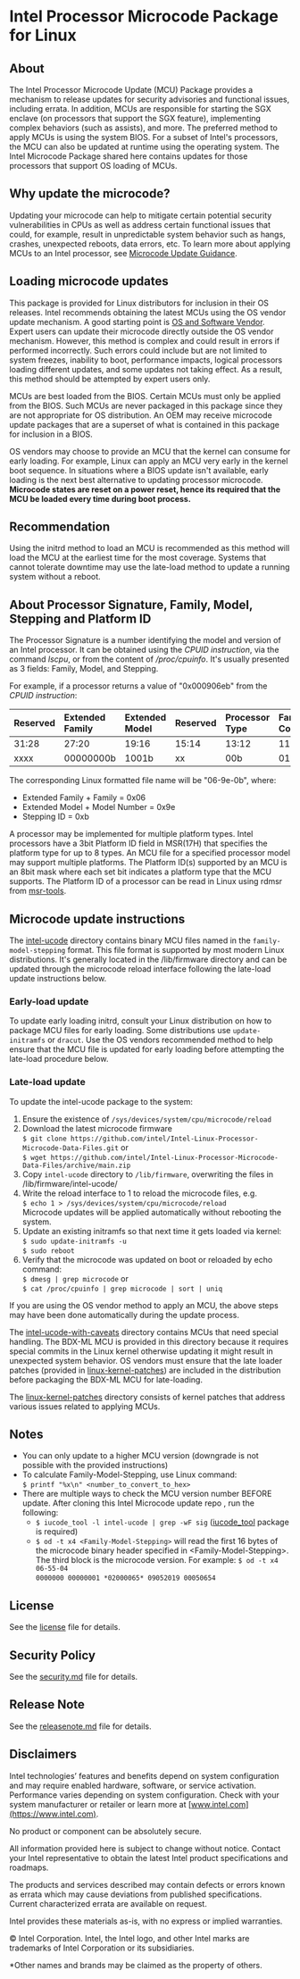 # Intel Processor Microcode Package for Linux

## About

The Intel Processor Microcode Update (MCU) Package provides a mechanism to release updates for security advisories and functional issues, including errata. In addition, MCUs are responsible for starting the SGX enclave (on processors that support the SGX feature), implementing complex behaviors (such as assists), and more. The preferred method to apply MCUs is using the system BIOS. For a subset of Intel's processors, the MCU can also be updated at runtime using the operating system. The Intel Microcode Package shared here contains updates for those processors that support OS loading of MCUs.

## Why update the microcode?
Updating your microcode can help to mitigate certain potential security vulnerabilities in CPUs as well as address certain functional issues that could, for example, result in unpredictable system behavior such as hangs, crashes, unexpected reboots, data errors, etc. To learn more about applying MCUs to an Intel processor, see [Microcode Update Guidance](https://software.intel.com/security-software-guidance/insights/microcode-update-guidance).

## Loading microcode updates

This package is provided for Linux distributors for inclusion in their OS releases. Intel recommends obtaining the latest MCUs using the OS vendor update mechanism. A good starting point is [OS and Software Vendor](https://software.intel.com/security-software-guidance/insights/guidance-system-administrators-mitigate-transient-execution-side-channel-issues). Expert users can update their microcode directly outside the OS vendor mechanism. However, this method is complex and could result in errors if performed incorrectly. Such errors could include but are not limited to system freezes, inability to boot, performance impacts, logical processors loading different updates, and some updates not taking effect. As a result, this method should be attempted by expert users only.

MCUs are best loaded from the BIOS. Certain MCUs must only be applied from the BIOS. Such MCUs are never packaged in this package since they are not appropriate for OS distribution. An OEM may receive microcode update packages that are a superset of what is contained in this package for inclusion in a BIOS.

OS vendors may choose to provide an MCU that the kernel can consume for early loading. For example, Linux can apply an MCU very early in the kernel boot sequence. In situations where a BIOS update isn't available, early loading is the next best alternative to updating processor microcode. **Microcode states are reset on a power reset, hence its required that the MCU be loaded every time during boot process.**

## Recommendation

Using the initrd method to load an MCU is recommended as this method will load the MCU at the earliest time for the most coverage. Systems that cannot tolerate downtime may use the late-load method to update a running system without a reboot.

## About Processor Signature, Family, Model, Stepping and Platform ID

The Processor Signature is a number identifying the model and version of an Intel processor. It can be obtained using the *CPUID instruction*, via the command *lscpu*, or from the content of */proc/cpuinfo*. It's usually presented as 3 fields: Family, Model, and Stepping.

For example, if a processor returns a value of "0x000906eb" from the *CPUID instruction*:

| Reserved | Extended Family | Extended Model | Reserved | Processor Type | Family Code | Model Number | Stepping ID |
|:---------|:----------------|:---------------|:---------|:---------------|:------------|:-------------|:------------|
| 31:28    | 27:20           | 19:16          | 15:14    | 13:12          | 11:8        | 7:4          | 3:0         |
| xxxx     | 00000000b       | 1001b          | xx       | 00b            | 0110b       | 1110b        | 1011b       |


The corresponding Linux formatted file name will be "06-9e-0b", where:  
- Extended Family + Family  = 0x06  
- Extended Model + Model Number = 0x9e  
- Stepping ID  = 0xb

A processor may be implemented for multiple platform types. Intel processors have a 3bit Platform ID field in MSR(17H) that specifies the platform type for up to 8 types. An MCU file for a specified processor model may support multiple platforms. The Platform ID(s) supported by an MCU is an 8bit mask where each set bit indicates a platform type that the MCU supports. The Platform ID of a processor can be read in Linux using rdmsr from [msr-tools](https://github.com/intel/msr-tools).

## Microcode update instructions

The [intel-ucode](https://github.com/intel/Intel-Linux-Processor-Microcode-Data-Files/tree/main/intel-ucode) directory contains binary MCU files named in the `family-model-stepping` format. This file format is supported by most modern Linux distributions. It's generally located in the /lib/firmware directory and can be updated through the microcode reload interface following the late-load update instructions below.

### Early-load update
To update early loading initrd, consult your Linux distribution on how to package MCU files for early loading. Some distributions use `update-initramfs` or `dracut`. Use the OS vendors recommended method to help ensure that the MCU file is updated for early loading before attempting the late-load procedure below.

### Late-load update
To update the intel-ucode package to the system:
1. Ensure the existence of `/sys/devices/system/cpu/microcode/reload`
2. Download the latest microcode firmware</br> `$ git clone https://github.com/intel/Intel-Linux-Processor-Microcode-Data-Files.git` or</br> `$ wget https://github.com/intel/Intel-Linux-Processor-Microcode-Data-Files/archive/main.zip`
3. Copy `intel-ucode` directory to `/lib/firmware`, overwriting the files in /lib/firmware/intel-ucode/
4. Write the reload interface to 1 to reload the microcode files, e.g.</br>
  `$ echo 1 > /sys/devices/system/cpu/microcode/reload`</br>
  Microcode updates will be applied automatically without rebooting the system.
5. Update an existing initramfs so that next time it gets loaded via kernel:</br>
`$ sudo update-initramfs -u`</br>
`$ sudo reboot`
6. Verify that the microcode was updated on boot or reloaded by echo command:</br>
`$ dmesg | grep microcode` or</br>
`$ cat /proc/cpuinfo | grep microcode | sort | uniq`

If you are using the OS vendor method to apply an MCU, the above steps may have been done automatically during the update process.

The [intel-ucode-with-caveats](https://github.com/intel/Intel-Linux-Processor-Microcode-Data-Files/tree/main/intel-ucode-with-caveats) directory contains MCUs that need special handling. The BDX-ML MCU is provided in this directory because it requires special commits in the Linux kernel otherwise updating it might result in unexpected system behavior. OS vendors must ensure that the late loader patches (provided in [linux-kernel-patches](https://github.com/intel/Intel-Linux-Processor-Microcode-Data-Files/tree/main/linux-kernel-patches)) are included in the distribution before packaging the BDX-ML MCU for late-loading.

The [linux-kernel-patches](https://github.com/intel/Intel-Linux-Processor-Microcode-Data-Files/tree/main/linux-kernel-patches) directory consists of kernel patches that address various issues related to applying MCUs.

## Notes

* You can only update to a higher MCU version (downgrade is not possible with the provided instructions)
* To calculate Family-Model-Stepping, use Linux command:</br>
`$ printf "%x\n" <number_to_convert_to_hex>`
* There are multiple ways to check the MCU version number BEFORE update. After cloning this Intel Microcode update repo , run the following:
  - `$ iucode_tool -l intel-ucode | grep -wF sig` ([iucode_tool](https://gitlab.com/iucode-tool/iucode-tool/-/wikis/home) package is required)
  - `$ od -t x4 <Family-Model-Stepping>` will read the first 16 bytes of the microcode binary header specified in \<Family\-Model\-Stepping\>. The third block is the microcode version. For example:
`$ od -t x4 06-55-04`</br>
`0000000 00000001 *02000065* 09052019 00050654`

## License

See the [license](https://github.com/intel/Intel-Linux-Processor-Microcode-Data-Files/blob/main/license) file for details.

## Security Policy

See the [security.md](https://github.com/intel/Intel-Linux-Processor-Microcode-Data-Files/blob/main/security.md) file for details.

## Release Note

See the [releasenote.md](https://github.com/intel/Intel-Linux-Processor-Microcode-Data-Files/blob/main/releasenote.md) file for details.

## Disclaimers 

Intel technologies’ features and benefits depend on system configuration and may require enabled hardware, software, or service activation. Performance varies depending on system configuration. Check with your system manufacturer or retailer or learn more at [www.intel.com](https://www.intel.com).

No product or component can be absolutely secure.

All information provided here is subject to change without notice. Contact your Intel representative to obtain the latest Intel product specifications and roadmaps.

The products and services described may contain defects or errors known as errata which may cause deviations from published specifications. Current characterized errata are available on request.

Intel provides these materials as-is, with no express or implied warranties.

© Intel Corporation.  Intel, the Intel logo, and other Intel marks are trademarks of Intel Corporation or its subsidiaries.

*Other names and brands may be claimed as the property of others.